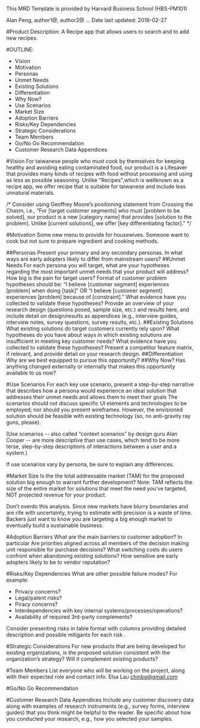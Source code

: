 This MRD Template is provided by Harvard Business School (HBS-PM101)



Alan Peng, author1@, author2@ ...
Date last updated: 2016-02-27

#Product Description:
A Recipe app that allows users to search and to add new recipes.

#OUTLINE:
- Vision
- Motivation
- Personas
- Unmet Needs
- Existing Solutions
- Differentiation
- Why Now?
- Use Scenarios
- Market Size
- Adoption Barriers
- Risks/Key Dependencies
- Strategic Considerations
- Team Members
- Go/No Go Recommendation
- Customer Research Data Appendices

#Vision
For taiwanese people who must cook by themselves for keeping healthy and avoiding eating contaminated food, our product is a Lifesaver that provides many kinds of recipes with food without processing and using as less as possible seasoning. Unlike "Recipes",which is wellknown as a recipe app, we offer recipe that is suitable for taiwanese and include less unnatural materials.

/*
Consider using Geoffrey Moore’s positioning statement from Crossing the Chasm, i.e., “For [target customer segments] who must [problem to be solved], our product is a new [category name] that provides [solution to the problem]. Unlike [current solutions], we offer [key differentiating factor].”
*/

#Motivation
Some new menu to provide for housewives.
Someone want to cook but not sure to prepare ingredient and cooking methods.


##Personas
Present your primary and any secondary personas.
In what ways are early adopters likely to differ from mainstream users?
##Unmet Needs
For each persona you will target, what are your hypotheses regarding the most important unmet needs that your product will address? How big is the pain for target users?
Format of customer problem hypotheses should be: “I believe [customer segment] experiences [problem] when doing [task]” OR “I believe [customer segment] experiences [problem] because of [constraint].”
What evidence have you collected to validate these hypotheses? Provide an overview of your research design (questions posed, sample size, etc.) and results here, and include detail on design/results as appendices (e.g.,  interview guides, interview notes, survey questions,  survey results, etc.).
##Existing Solutions
What existing solutions do target customers currently rely upon? What hypotheses do you have about ways in which existing solutions are insufficient in meeting key customer needs?
What evidence have you collected to validate these hypotheses? Present a competitor feature matrix, if relevant, and provide detail on your research design.
##Differentiation
Why are we best equipped to pursue this opportunity?
##Why Now?
Has anything changed externally or internally that makes this opportunity available to us now?

#Use Scenarios
For each key use scenario, present a step-by-step narrative that describes how a persona would experience an ideal solution that addresses their unmet needs and allows them to meet their goals The scenarios should not discuss specific UI elements and technologies to be employed; nor should you present wireframes. However, the envisioned solution should be feasible with existing technology (so, no anti-gravity ray guns, please).

(Use scenarios -- also called “context scenarios” by design guru Alan Cooper  -- are more descriptive than use cases, which tend to be more terse, step-by-step descriptions of interactions between a user and a system.)

If use scenarios vary by persona, be sure to explain any differences.

#Market Size
Is the the total addressable market (TAM) for the proposed solution big enough to warrant further development? Note: TAM reflects the size of the entire market for solutions that meet the need you’ve targeted, NOT projected revenue for your product.

Don’t overdo this analysis. Since new markets have blurry boundaries and are rife with uncertainty, trying to estimate with precision is a waste of time. Backers just want to know you are targeting a big enough market to eventually build a sustainable business.

#Adoption Barriers
What are the main barriers to customer adoption? In particular
Are priorities aligned across all members of the decision making unit responsible for purchase decisions?
What switching costs do users confront when abandoning existing solutions?
How sensitive are early adopters likely to be to vendor reputation?

#Risks/Key Dependencies
What are other possible failure modes? For example:
- Privacy concerns?
- Legal/patent risks?
- Piracy concerns?
- Interdependencies with key internal systems/processes/operations?
- Availability of required 3rd-party complements?

Consider presenting risks in table format with columns providing detailed description and possible mitigants for each risk .

#Strategic Considerations
For new products that are being developed for existing organizations, is the proposed solution consistent with the organization’s strategy? Will it complement existing products?

#Team Members
List everyone who will be working on the project, along with their expected role and contact info.
Elsa Lau <chinbo@gmail.com>

#Go/No Go Recommendation

#Customer Research Data Appendices
Include any customer discovery data along with examples of research instruments (e.g., survey forms, interview guides) that you think might be helpful to the reader. Be specific about how you conducted your research, e.g., how you selected your samples.
